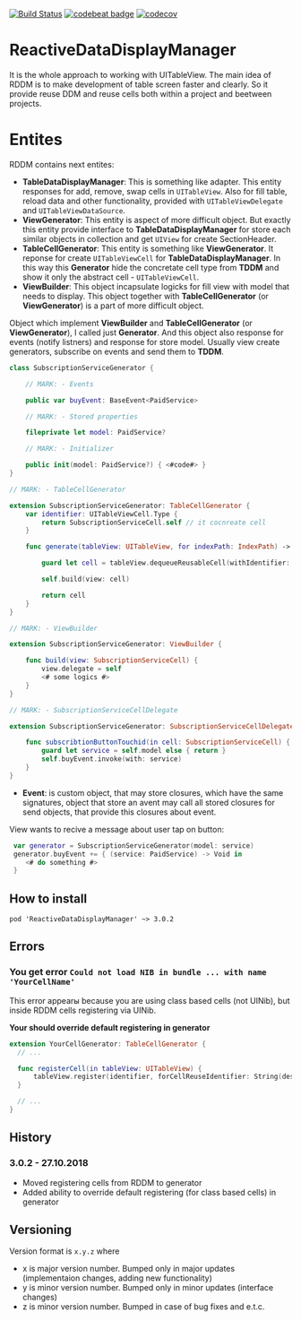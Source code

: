 [![Build Status](https://travis-ci.org/surfstudio/ReactiveDataDisplayManager.svg?branch=master)](https://travis-ci.org/surfstudio/ReactiveDataDisplayManager)
[![codebeat badge](https://codebeat.co/badges/30f4100b-ee0e-4bc6-8aad-c2128544c0c6)](https://codebeat.co/projects/github-com-surfstudio-reactivedatadisplaymanager-master) [![codecov](https://codecov.io/gh/surfstudio/ReactiveDataDisplayManager/branch/master/graph/badge.svg)](https://codecov.io/gh/surfstudio/ReactiveDataDisplayManager)

# ReactiveDataDisplayManager
It is the whole approach to working with UITableView.
The main idea of RDDM is to make development of table screen faster and clearly. So it provide reuse DDM and reuse cells both within a project and beetween projects.

# Entites
RDDM contains next entites:        
 - **TableDataDisplayManager**: This is something like adapter. This entity responses for add, remove, swap cells in `UITableView`. Also for fill table, reload data and other functionality, provided with `UITableViewDelegate` and `UITableViewDataSource`.
 - **ViewGenerator**: This entity is aspect of more difficult object. But exactly this entity provide interface to **TableDataDisplayManager** for store each similar objects in collection and get `UIView` for create SectionHeader.
 - **TableCellGenerator**: This entity is something like **ViewGenerator**. It reponse for create `UITableViewCell` for **TableDataDisplayManager**. In this way this **Generator** hide the concretate cell type from **TDDM** and show it only the abstract cell - `UITableViewCell`.
 - **ViewBuilder<ViewType>**: This object incapsulate logicks for fill view with model that needs to display. This object together with **TableCellGenerator** (or **ViewGenerator**) is a part of more difficult object.

Object which implement **ViewBuilder** and **TableCellGenerator** (or **ViewGenerator**), I called just **Generator**.
And this object also response for events (notify listners) and response for store model. Usually view create generators, subscribe on events and send them to **TDDM**.

```swift
class SubscriptionServiceGenerator {

    // MARK: - Events

    public var buyEvent: BaseEvent<PaidService>

    // MARK: - Stored properties

    fileprivate let model: PaidService?

    // MARK: - Initializer

    public init(model: PaidService?) { <#code#> }
}

// MARK: - TableCellGenerator

extension SubscriptionServiceGenerator: TableCellGenerator {
    var identifier: UITableViewCell.Type {
        return SubscriptionServiceCell.self // it cocnreate cell
    }

    func generate(tableView: UITableView, for indexPath: IndexPath) -> UITableViewCell {

        guard let cell = tableView.dequeueReusableCell(withIdentifier: self.identifier.nameOfClass, for: indexPath) as? SubscriptionServiceCell else { return UITableViewCell() }

        self.build(view: cell)

        return cell
    }
}

// MARK: - ViewBuilder

extension SubscriptionServiceGenerator: ViewBuilder {

    func build(view: SubscriptionServiceCell) {
        view.delegate = self
        <# some logics #>
    }
}

// MARK: - SubscriptionServiceCellDelegate

extension SubscriptionServiceGenerator: SubscriptionServiceCellDelegate {

    func subscribtionButtonTouchid(in cell: SubscriptionServiceCell) {
        guard let service = self.model else { return }
        self.buyEvent.invoke(with: service)
    }
}
```
 - **Event**: is custom object, that may store closures, which have the same signatures, object that store an avent may call all stored closures for send objects, that provide this closures about event.

View wants to recive a message about user tap on button:
```swift
 var generator = SubscriptionServiceGenerator(model: service)
 generator.buyEvent += { (service: PaidService) -> Void in
    <# do something #>
 }
```

## How to install

`pod 'ReactiveDataDisplayManager' ~> 3.0.2`

## Errors

### You get error `Could not load NIB in bundle ... with name 'YourCellName'`
This error appearы because you are using class based cells (not UINib), but inside RDDM cells registering via UINib.

**Your should override default registering in generator**
```swift
extension YourCellGenerator: TableCellGenerator {
  // ...

  func registerCell(in tableView: UITableView) {
      tableView.register(identifier, forCellReuseIdentifier: String(describing: identifier))
  }

  // ...
}
```

## History

### 3.0.2 - 27.10.2018
- Moved registering cells from RDDM to generator
- Added ability to override default registering (for class based cells) in generator

## Versioning

Version format is `x.y.z` where
- x is major version number. Bumped only in major updates (implementaion changes, adding new functionality)
- y is minor version number. Bumped only in minor updates (interface changes)
- z is minor version number. Bumped in case of bug fixes and e.t.c.
